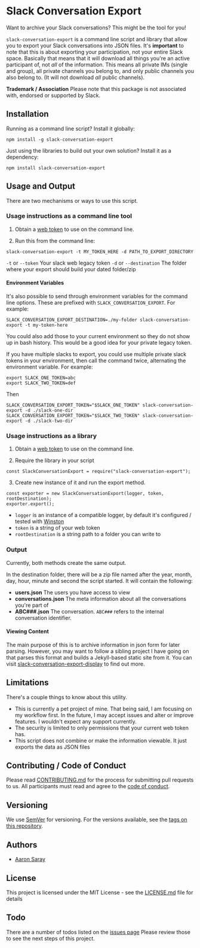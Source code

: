 # Slack Conversation Export

Want to archive your Slack conversations? This might be the tool for you!

`slack-conversation-export` is a command line script and library that allow you to export your Slack conversations into JSON files. It's **important** to note that this is about exporting your participation, not your entire Slack space. Basically that means that it will download all things you're an active participant of, not _all_ of the information. This means all private IMs (single and group), all private channels you belong to, and only public channels you also belong to. (It will not download _all_ public channels).

**Trademark / Association** Please note that this package is not associated with, endorsed or supported by Slack.

## Installation

Running as a command line script? Install it globally:

`npm install -g slack-conversation-export`

Just using the libraries to build out your own solution? Install it as a dependency:

`npm install slack-conversation-export`

## Usage and Output

There are two mechanisms or ways to use this script.

### Usage instructions as a command line tool

1. Obtain a [web token](https://api.slack.com/custom-integrations/legacy-tokens) to use on the command line.

2. Run this from the command line:

`slack-conversation-export -t MY_TOKEN_HERE -d PATH_TO_EXPORT_DIRECTORY`

`-t` or `--token` Your slack web legacy token
`-d` or `--destination` The folder where your export should build your dated folder/zip

#### Environment Variables

It's also possible to send through environment variables for the command line options. These are prefixed with `SLACK_CONVERSATION_EXPORT`. For example:

`SLACK_CONVERSATION_EXPORT_DESTINATION=./my-folder slack-conversation-export -t my-token-here`

You could also add those to your current environment so they do not show up in bash history. This would be a good idea for your private legacy token.

If you have multiple slacks to export, you could use multiple private slack tokens in your environment, then call the command twice, alternating the environment variable. For example:

```
export SLACK_ONE_TOKEN=abc
export SLACK_TWO_TOKEN=def
```

Then

```
SLACK_CONVERSATION_EXPORT_TOKEN="$SLACK_ONE_TOKEN" slack-conversation-export -d ./slack-one-dir
SLACK_CONVERSATION_EXPORT_TOKEN="$SLACK_TWO_TOKEN" slack-conversation-export -d ./slack-two-dir
```

### Usage instructions as a library

1. Obtain a [web token](https://api.slack.com/custom-integrations/legacy-tokens) to use on the command line.

2. Require the library in your script

`const SlackConversationExport = require("slack-conversation-export");`

3. Create new instance of it and run the export method.

```
const exporter = new SlackConversationExport(logger, token, rootDestination);
exporter.export();
```

- `logger` is an instance of a compatible logger, by default it's configured / tested with [Winston](https://www.npmjs.com/package/winston)
- `token` is a string of your web token
- `rootDestination` is a string path to a folder you can write to

### Output

Currently, both methods create the same output.

In the destination folder, there will be a zip file named after the year, month, day, hour, minute and second the script started. It will contain the following:

- **users.json** The users you have access to view
- **conversations.json** The meta information about all the conversations you're part of
- **ABC###.json** The conversation. `ABC###` refers to the internal conversation identifier.

#### Viewing Content

The main purpose of this is to archive information in json form for later parsing. However, you may want to follow a sibling project I have going on that parses this format and builds a Jekyll-based static site from it.
You can visit [slack-conversation-export-display](https://github.com/aaronsaray/slack-conversation-export-display) to find out more.

## Limitations

There's a couple things to know about this utility.

- This is currently a pet project of mine. That being said, I am focusing on my workflow first. In the future, I may accept issues and alter or improve features. I wouldn't expect any support currently.
- The security is limited to only permissions that your current web token has.
- This script does not combine or make the information viewable. It just exports the data as JSON files

## Contributing / Code of Conduct

Please read [CONTRIBUTING.md](CONTRIBUTING.md) for the process for submitting pull requests to us. All participants must read and agree to the [code of conduct](CODE_OF_CONDUCT.md).

## Versioning

We use [SemVer](http://semver.org/) for versioning. For the versions available, see the [tags on this repository](https://github.com/aaronsaray/slack-conversation-export/tags).

## Authors

- [Aaron Saray](https://aaronsaray.com)

## License

This project is licensed under the MIT License - see the [LICENSE.md](LICENSE.md) file for details

## Todo

There are a number of todos listed on the [issues page](https://github.com/aaronsaray/slack-conversation-export/issues) Please review those to see the next steps of this project.
